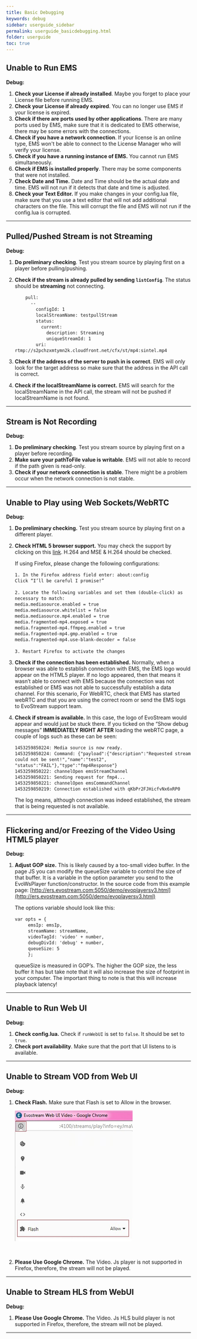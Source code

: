 ```yaml
---
title: Basic Debugging
keywords: debug
sidebar: userguide_sidebar
permalink: userguide_basicdebugging.html
folder: userguide
toc: true
---
```


## Unable to Run EMS

**Debug:**


1. **Check your License if already installed**. Maybe you forget to place your License file before running EMS. 
2. **Check your License if already expired**. You can no longer use EMS if your license is expired.
3. **Check if there are ports used by other applications**. There are many ports used by EMS, make sure that it is dedicated to EMS otherwise, there may be some errors with the connections.
4. **Check if you have a network connection**. If your license is an online type, EMS won't be able to connect to the License Manager who will verify your license.
5. **Check if you have a running instance of EMS.** You cannot run EMS simultaneously.
6. **Check if EMS is installed properly**. There may be some components that were not installed.
7. **Check Date and Time.** Date and Time should be the actual date and time. EMS will not run if it detects that date and time is adjusted.
8. **Check your Text Editor.** If you make changes in your config.lua file, make sure that you use a text editor that will not add additional characters on the file. This will corrupt the file and EMS will not run if the config.lua is corrupted.



------



## Pulled/Pushed Stream is not Streaming

**Debug:**

1. **Do preliminary checking**. Test you stream source by playing first on a player before pulling/pushing.

2. **Check if the stream is already pulled by sending `listConfig`**. The status should be **streaming** not connecting.

   ``` 
       pull:
         --
           configId: 1
           localStreamName: testpullStream
           status:
             current:
               description: Streaming
               uniqueStreamId: 1
           uri: rtmp://s2pchzxmtymn2k.cloudfront.net/cfx/st/mp4:sintel.mp4
   ```

3. **Check if the address of the server to push in is correct**. EMS will only look for the target address so make sure that the address in the API call is correct.

4. **Check if the localStreamName is correct.** EMS will search for the localStreamName in the API call, the stream will not be pushed if localStreamName is not found.



------




## Stream is Not Recording

**Debug:**

1. **Do preliminary checking**. Test you stream source by playing first on a player before recording.
2. **Make sure your pathToFile value is writable**. EMS will not able to record if the path given is read-only.
3. **Check if your network connection is stable**. There might be a problem occur when the network connection is not stable.


------



## Unable to Play using Web Sockets/WebRTC

**Debug:**

1. **Do preliminary checking.** Test you stream source by playing first on a different player.

2. **Check HTML 5 browser support.** You may check the support by clicking on this [link](https://www.youtube.com/html5?gl=PH). H.264 and MSE & H.264 should be checked.

   If using Firefox, please change the following configurations:

   ```
   1. In the Firefox address field enter: about:config
   Click “I’ll be careful I promise!”

   2. Locate the following variables and set them (double-click) as necessary to match:
   media.mediasource.enabled = true
   media.mediasource.whitelist = false
   media.mediasource.mp4.enabled = true
   media.fragmented-mp4.exposed = true
   media.fragmented-mp4.ffmpeg.enabled = true
   media.fragmented-mp4.gmp.enabled = true
   media.fragmented-mp4.use-blank-decoder = false

   3. Restart Firefox to activate the changes
   ```

3. **Check if the connection has been established.** Normally, when a browser was able to establish connection with EMS, the EMS logo would appear on the HTML5 player. If no logo appeared, then that means it wasn’t able to connect with EMS because the connection was not established or EMS was not able to successfully establish a data channel. For this scenario, For WebRTC, check that EMS has started webRTC and that you are using the correct room or send the EMS logs to EvoStream support team.

4. **Check if stream is available.** In this case, the logo of EvoStream would appear and would just be stuck there. If you ticked on the “Show debug messages” **IMMEDIATELY RIGHT AFTER** loading the webRTC page, a couple of logs such as these can be seen:

   ```
   1453259850224: Media source is now ready.
   1453259850224: Command: {"payload":{"description":"Requested stream could not be sent!","name":"test2", "status":"FAIL"},"type":"fmp4Response"}
   1453259850222: channelOpen emsStreamChannel
   1453259850221: Sending request for fmp4...
   1453259850221: channelOpen emsCommandChannel
   1453259850219: Connection established with qKbPr2FJHicfvNx6xRP0
   ```

   The log means, although connection was indeed established, the stream that is being requested is not available.



------



## Flickering and/or Freezing of the Video Using HTML5 player

**Debug:**

1. **Adjust GOP size.** This is likely caused by a too-small video buffer.  In the page JS you can modify the queueSize variable to control the size of that buffer.  It is a variable in the option parameter you send to the EvoWsPlayer function/constructor.  In the source code from this example page:
   [http://ers.evostream.com:5050/demo/evoplayersv3.html](http://ers.evostream.com:5050/demo/evoplayersv3.html)

   The options variable should look like this:

   ```
   var opts = {
   		emsIp: emsIp,
   		streamName: streamName,
   		videoTagId: 'video' + number,
   		debugDivId: 'debug' + number,
   		queueSize: 5
   		};
   ```

   queueSize is measured in GOP’s. The higher the GOP size, the less buffer it has but take note that it will also increase the size of footprint in your computer. The important thing to note is that this will increase playback latency!


------



## Unable to Run Web UI

**Debug:**

1. **Check config.lua.** Check if `runWebUI` is set to `false`. It should be set to `true`.
2. **Check port availability**. Make sure that the port that UI listens to is available.


------




## Unable to Stream VOD from Web UI

**Debug:**

1. **Check Flash.** Make sure that Flash is set to Allow in the browser.

   ![](images/userguide/debug_flash.jpg)

   ​

2. **Please Use Google Chrome.**  The Video. Js player is not supported in Firefox, therefore, the stream will not be played. 


------




## Unable to Stream HLS from WebUI

**Debug:**

1. **Please Use Google Chrome.**  The Video. Js HLS build player is not supported in Firefox, therefore, the stream will not be played. 

------

